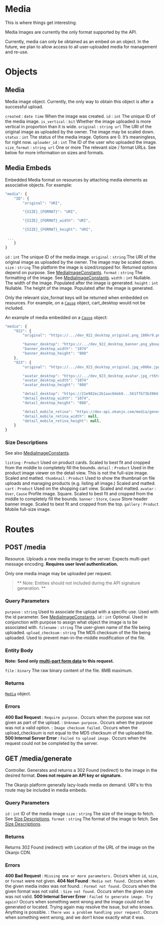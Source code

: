 
# Media

This is where things get interesting.

Media Images are currently the only format supported by the API.

Currently, media can only be obtained as an embed on an object. In the future, we plan to allow access to all
user-uploaded media for management and re-use.

# Objects

## Media

Media image object. Currently, the only way to obtain this object is after a successful upload.

`created`
:   `date time`  When the image was created.
`id`
:   `int`  The unique ID of the media image.
`is_vertical`
:   `bit`  Whether the image uploaded is more vertical in proportion than it is wide.
`original`
:   `string url`  The URI of the original image as uploaded by the owner. The image may be scaled down.
`status`
:   `int`  The status of the media image. Options are 0. It’s meaningless, for right now.
`uploader_id`
:   `int`  The ID of the user who uploaded the image.
`size_format`
:   `string url` One or more The relevant size / format URLs. See below for more information on sizes and formats.



## Media Embeds

Embedded Media format on resources by attaching media elements as associative objects. For example:

```js
"media": {
    "ID": {
        "original": "URI",

        "{SIZE}_{FORMAT}": "URI",

        "{SIZE}_{FORMAT}_width": "URI",

        "{SIZE}_{FORMAT}_height": "URI",

 ...
    }
}
```

`id`
:   `int`  The unique ID of the media image.
`original`
:   `string`  The URI of the original image as uploaded by the owner. The image may be scaled down.
`size`
:   `string`  The platform the image is sized/cropped for. Returned options depend on purpose. See [MediaImageConstants](Constants.html#MediaImageConstants).
`format`
:   `string`  The formatting of the image. See [MediaImageConstants](Constants.html#MediaImageConstants).
`width`
:   `int` Nullable. The width of the image. Populated after the image is generated.
`height`
:   `int` Nullable. The height of the image. Populated after the image is generated.


Only the relevant size_format keys will be returned when embedded on resources. For example, on a [`Cause`](Causes.html#Cause) object, cart_desktop would not be included.

An example of media embedded on a [`Cause`](Causes.html#Cause) object:

```js
"media": {
    "922": {
        "original": "https://.../dev_922_desktop_original.png_188kr9.png",

        "banner_desktop": "https://.../dev_922_desktop_banner.png_yboug.png"
        "banner_desktop_width": "1074"
        "banner_desktop_height": "808"
    },
    "923": {
        "original": "https://.../dev_923_desktop_original.jpg_v086e.jpg",

        "avatar_desktop": "https://.../dev_923_desktop_avatar.jpg_rt6tx.jpg"
        "avatar_desktop_width": "1074"
        "avatar_desktop_height": "808"

        "detail_desktop": "https://21e982ec2b1aac0deb9...561ffb73b3904fcb.ssl.cf1.rackcdn.com/dev_ufq6r_228359_desktop_detail.jpg",
        "detail_desktop_width": "1074",
        "detail_desktop_height": "808",

        "detail_mobile_retina": "https://dev-api.okanjo.com/media/generate?id=228359&format=mobile_retina&size=detail",
        "detail_mobile_retina_width": null,
        "detail_mobile_retina_height": null,
    }
}
```

### Size Descriptions

See also [MediaImageConstants](Constants.html#MediaImageConstants).

`listing`
:   `Product` Used on product cards. Scaled to best fit and cropped from the middle to completely fill the bounds.
`detail`
:   `Product` Used in the product image viewer on the detail view. This is not the full-size image. Scaled and matted.
`thumbnail`
:   `Product` Used to show the thumbnail on file uploads and managing products (e.g. listing all image.) Scaled and matted.
`cart`
:   `Product` Used on the shopping cart view. Scaled and matted.
`avatar`
:   `User`, `Cause` Profile image. Square. Scaled to best fit and cropped from the middle to completely fill the bounds.
`banner`
:   `Store`, `Cause` Store header banner image. Scaled to best fit and cropped from the top.
`gallery`
:   `Product` Mobile full-size image.


# Routes

## POST /media

Resource. Uploads a new media image to the server. Expects multi-part message encoding. **Requires user level authentication.**

Only one media image may be uploaded per request.

>   ** Note: Entities should not included during the API signature generation. **

### Query Parameters

`purpose`
:   `string` Used to associate the upload with a specific use. Used with the id parameter. See [MediaImageConstants](Constants.html#MediaImageConstants).
`id`
:   `int` Optional. Used in conjunction with purpose to assign what object the image is to be associated with.
`filename`
:   `string` The user-given name of the file being uploaded.
`upload_checksum`
:   `string` The MD5 checksum of the file being uploaded. Used to prevent man-in-the-middle modification of the file.


### Entity Body

**Note: Send only [multi-part form data](http://tools.ietf.org/html/rfc2388) to this request.**

`file`
:   `binary` The raw binary content of the file. 8MB maximum.


### Returns

[`Media`](Media.html#Media) object.

### Errors

**400 Bad Request**
:   `Require purpose.` Occurs when the purpose was not given as part of the upload.
:   `Unknown purpose.` Occurs when the purpose was not a valid option.
:   `Image checksum failed.` Occurs when the upload_checksum is not equal to the MD5 checksum of the uploaded file.
**500 Internal Server Error**
:   `Failed to upload image.` Occurs when the request could not be completed by the server.


## GET /media/generate

Controller. Generates and returns a 302 Found (redirect) to the image in the desired format. **Does not require an API key or signature.**

The Okanjo platform generally lazy-loads media on demand. URI's to this route may be included in media embeds.

### Query Parameters

`id`
:   `int` ID of the media image
`size`
:   `string` The size of the image to fetch. See [Size Descriptions](Media.html#sizedescriptions).
`format`
:   `string` The format of the image to fetch. See [Size Descriptions](Media.html#sizedescriptions).



### Returns

Returns 302 Found (redirect) with Location of the URL of the image on the Okanjo CDN.

### Errors

**400 Bad Request**
:   `Missing one or more parameters.` Occurs when `id`, `size`, or `format` were not given.
**404 Not Found**
:   `Media not found.` Occurs when the given media index was not found.
:   `Format not found.` Occurs when the given format was not valid.
:   `Size not found.` Occurs when the given size was not valid.
**500 Internal Server Error**
:   `Failed to generate image. Try again?` Occurs when something went wrong and the image could not be generated or located. Trying again may resolve the issue, but who knows. Anything is possible.
:   `There was a problem handling your request.` Occurs when something went wrong, and we don’t know exactly what it was.

